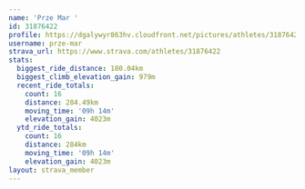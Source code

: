 ```yaml
---
name: 'Prze Mar '
id: 31876422
profile: https://dgalywyr863hv.cloudfront.net/pictures/athletes/31876422/22548952/4/large.jpg
username: prze-mar
strava_url: https://www.strava.com/athletes/31876422
stats:
  biggest_ride_distance: 180.04km
  biggest_climb_elevation_gain: 979m
  recent_ride_totals:
    count: 16
    distance: 284.49km
    moving_time: '09h 14m'
    elevation_gain: 4023m
  ytd_ride_totals:
    count: 16
    distance: 284km
    moving_time: '09h 14m'
    elevation_gain: 4023m
layout: strava_member
--- 
```

